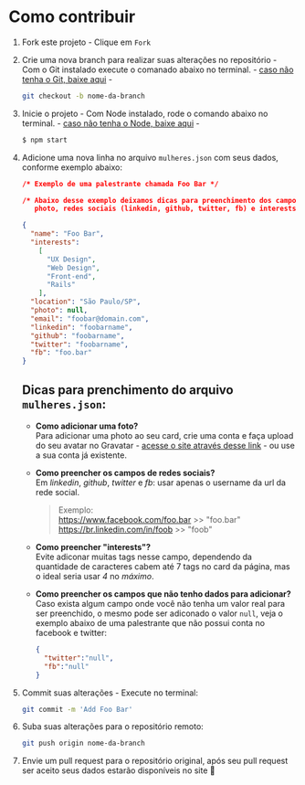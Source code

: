 # Como contribuir

1. Fork este projeto - Clique em  `Fork`

2. Crie uma nova branch para realizar suas alterações no repositório - Com o Git instalado execute o comanado abaixo no terminal. - [caso não tenha o Git, baixe aqui](https://git-scm.com/downloads) - 
    ```sh
    git checkout -b nome-da-branch
    ```

3. Inicie o projeto - Com Node instalado, rode o comando abaixo no terminal. - [caso não tenha o Node, baixe aqui](https://nodejs.org/en/) - 
    ```sh
    $ npm start
    ```

4. Adicione uma nova linha no arquivo `mulheres.json` com seus dados, conforme exemplo abaixo:

    ```json
    /* Exemplo de uma palestrante chamada Foo Bar */

    /* Abaixo desse exemplo deixamos dicas para preenchimento dos campos: 
       photo, redes sociais (linkedin, github, twitter, fb) e interests */

    {
      "name": "Foo Bar",
      "interests":
        [
          "UX Design",
          "Web Design",
          "Front-end",
          "Rails"
        ],
      "location": "São Paulo/SP",
      "photo": null,
      "email": "foobar@domain.com",
      "linkedin": "foobarname",
      "github": "foobarname",
      "twitter": "foobarname",
      "fb": "foo.bar"
    }
    ```

    ## Dicas para prenchimento do arquivo `mulheres.json`:

    - **Como adicionar uma foto?**<br>
      Para adicionar uma photo ao seu card, crie uma conta e faça upload do seu avatar no Gravatar - [acesse o site através desse link](https://en.gravatar.com/) - ou use a sua conta já existente.

    - **Como preencher os campos de redes sociais?** <br>
      Em *linkedin*, *github*, *twitter* e *fb*: usar apenas o username da url da rede social.
      > Exemplo: <br>
        https://www.facebook.com/foo.bar >> "foo.bar" <br>
        https://br.linkedin.com/in/foob >> "foob" <br>
      

    - **Como preencher "interests"?** <br>
        Evite adiconar muitas tags nesse campo, dependendo da quantidade de caracteres cabem até 7 tags no card da página, mas o ideal seria usar *4* no *máximo*.

    - **Como preencher os campos que não tenho dados para adicionar?** <br>
      Caso exista algum campo onde você não tenha um valor real para ser preenchido, o mesmo pode ser adiconado o valor `null`, veja o exemplo abaixo de uma palestrante que não possui conta no facebook e twitter:
      ```json
      {
        "twitter":"null",
        "fb":"null"
      }
      ```

5. Commit suas alterações - Execute no terminal: 
    ```sh
    git commit -m 'Add Foo Bar'
    ```

6. Suba suas alterações para o repositório remoto:
    ```sh
    git push origin nome-da-branch
    ```

7. Envie um pull request para o repositório original, após seu pull request ser aceito seus dados estarão disponíveis no site 💜 

